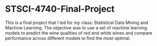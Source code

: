 # STSCI-4740-Final-Project

This is a final project that I led for my class: Statistical Data Mining and Machine Learning. The objective was to use a set of machine learning models to predict the wine qualities of red and white wines and compare performance across different models to find the most optimal.
